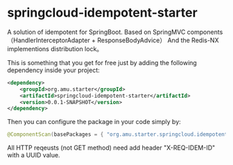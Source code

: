 # springcloud-idempotent-starter

A solution of idempotent for SpringBoot.
Based on SpringMVC components （HandlerInterceptorAdapter + ResponseBodyAdvice） And the Redis-NX implementions distribution lock。

This is something that you get for free just by adding the following dependency inside your project:

```xml
<dependency>
	<groupId>org.amu.starter</groupId>
	<artifactId>springcloud-idempotent-starter</artifactId>
	<version>0.0.1-SNAPSHOT</version>
</dependency>
```

Then you can configure the package in your code simply by:

```java
@ComponentScan(basePackages = { "org.amu.starter.springcloud.idempotent" })
```

All HTTP reqeusts (not GET method) need add header "X-REQ-IDEM-ID" with a UUID value.
